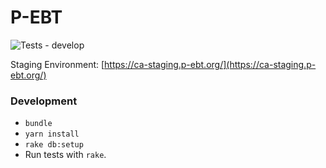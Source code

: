 # P-EBT
![Tests - develop](https://github.com/codeforamerica/pandemic-ebt/workflows/Tests/badge.svg)

Staging Environment: [https://ca-staging.p-ebt.org/](https://ca-staging.p-ebt.org/)

### Development
- `bundle`
- `yarn install`
- `rake db:setup`
- Run tests with `rake`.


